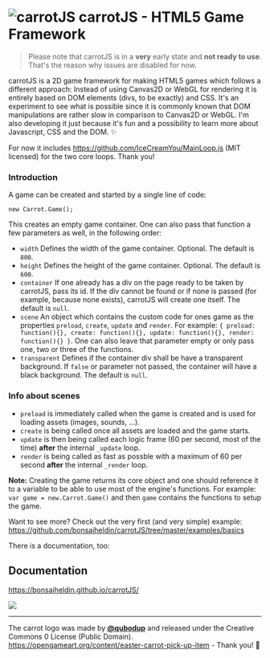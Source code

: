 # ![carrotJS](https://raw.githubusercontent.com/bonsaiheldin/carrotJS/master/carrotjs-logo.svg?sanitize=true) carrotJS - HTML5 Game Framework

> Please note that carrotJS is in a **very** early state and **not ready to use**. That's the reason why issues are disabled for now.

carrotJS is a 2D game framework for making HTML5 games which follows a different approach: Instead of using Canvas2D or WebGL for rendering it is entirely based on DOM elements (divs, to be exactly) and CSS. It's an experiment to see what is possible since it is commonly known that DOM manipulations are rather slow in comparison to Canvas2D or WebGL. I'm also developing it just because it's fun and a possibility to learn more about Javascript, CSS and the DOM. ✨

For now it includes https://github.com/IceCreamYou/MainLoop.js (MIT licensed) for the two core loops. Thank you!

### Introduction

A game can be created and started by a single line of code:

`new Carrot.Game();`

This creates an empty game container. One can also pass that function a few parameters as well, in the following order:

* `width` Defines the width of the game container. Optional. The default is `800`.
* `height` Defines the height of the game container. Optional. The default is `600`.
* `container` If one already has a div on the page ready to be taken by carrotJS, pass its id. If the div cannot be found or if none is passed (for example, because none exists), carrotJS will create one itself. The default is `null`.
* `scene` An object which contains the custom code for ones game as the properties `preload`, `create`, `update` and `render`. For example: `{ preload: function(){}, create: function(){}, update: function(){}, render: function(){} }`. One can also leave that parameter empty or only pass one, two or three of the functions.
* `transparent` Defines if the container div shall be have a transparent background. If `false` or parameter not passed, the container will have a black background. The default is `null`.

### Info about scenes
* `preload` is immediately called when the game is created and is used for loading assets (images, sounds, ...).
* `create` is being called once all assets are loaded and the game starts.
* `update` is then being called each logic frame (60 per second, most of the time) **after** the internal `_update` loop.
* `render` is being called as fast as possble with a maximum of 60 per second **after** the internal `_render` loop.

**Note:** Creating the game returns its core object and one should reference it to a variable to be able to use most of the engine's functions. For example:
`var game = new.Carrot.Game()` and then `game` contains the functions to setup the game.

Want to see more? Check out the very first (and very simple) example: https://github.com/bonsaiheldin/carrotJS/tree/master/examples/basics

There is a documentation, too:

## Documentation
https://bonsaiheldin.github.io/carrotJS/

![](https://raw.githubusercontent.com/bonsaiheldin/carrotJS/master/preview.gif)

---

The carrot logo was made by [**@qubodup**](https://github.com/qubodup) and released under the Creative Commons 0 License (Public Domain). https://opengameart.org/content/easter-carrot-pick-up-item - Thank you! 🥕
